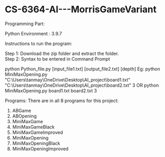# CS-6364-AI---MorrisGameVariant
Programming Part:

Python Environment : 3.9.7

Instructions to run the program:

Step 1: Download the zip folder and extract the folder.<br>
Step 2: Syntax to be entered in Command Prompt


python Python_file.py [input_file1.txt] [output_file2.txt] [depth]
Eg: python MiniMaxOpening.py "C:\Users\tanmay\OneDrive\Desktop\AI_project\board1.txt" "C:\Users\tanmay\OneDrive\Desktop\AI_project\board2.txt" 3
OR
python MiniMaxOpening.py board1.txt board2.txt 3

Programs:
There are in all 8 programs for this project:
1.	ABGame
2.	ABOpening
3.	MiniMaxGame
4.	MiniMaxGameBlack
5.	MiniMaxGameImproved
6.	MiniMaxOpening
7.	MiniMaxOpeningBlack
8.	MiniMaxOpeningImproved
